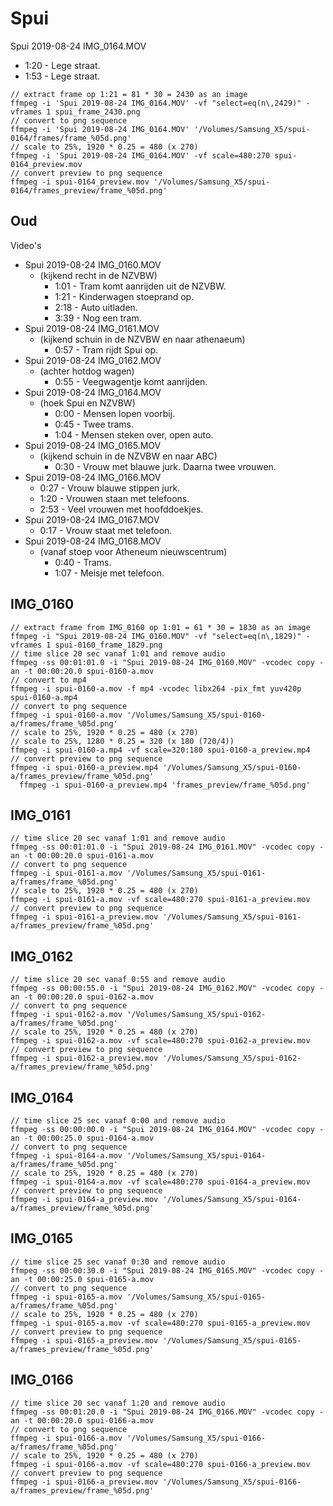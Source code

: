 # Spui

Spui 2019-08-24 IMG_0164.MOV

* 1:20 - Lege straat.
* 1:53 - Lege straat.

```
// extract frame op 1:21 = 81 * 30 = 2430 as an image
ffmpeg -i 'Spui 2019-08-24 IMG_0164.MOV' -vf "select=eq(n\,2429)" -vframes 1 spui_frame_2430.png
// convert to png sequence
ffmpeg -i 'Spui 2019-08-24 IMG_0164.MOV' '/Volumes/Samsung_X5/spui-0164/frames/frame_%05d.png'
// scale to 25%, 1920 * 0.25 = 480 (x 270)
ffmpeg -i 'Spui 2019-08-24 IMG_0164.MOV' -vf scale=480:270 spui-0164_preview.mov
// convert preview to png sequence
ffmpeg -i spui-0164_preview.mov '/Volumes/Samsung_X5/spui-0164/frames_preview/frame_%05d.png'
```


## Oud

Video's

* Spui 2019-08-24 IMG_0160.MOV
  * (kijkend recht in de NZVBW)
    * 1:01 - Tram komt aanrijden uit de NZVBW.
    * 1:21 - Kinderwagen stoeprand op.
    * 2:18 - Auto uitladen.
    * 3:39 - Nog een tram.
* Spui 2019-08-24 IMG_0161.MOV
  * (kijkend schuin in de NZVBW en naar athenaeum)
    * 0:57 - Tram rijdt Spui op.
* Spui 2019-08-24 IMG_0162.MOV
  * (achter hotdog wagen)
    * 0:55 - Veegwagentje komt aanrijden.
* Spui 2019-08-24 IMG_0164.MOV
  * (hoek Spui en NZVBW)
    * 0:00 - Mensen lopen voorbij.
    * 0:45 - Twee trams.
    * 1:04 - Mensen steken over, open auto.
* Spui 2019-08-24 IMG_0165.MOV
  * (kijkend schuin in de NZVBW en naar ABC)
    * 0:30 - Vrouw met blauwe jurk. Daarna twee vrouwen.
* Spui 2019-08-24 IMG_0166.MOV
    * 0:27 - Vrouw blauwe stippen jurk.
    * 1:20 - Vrouwen staan met telefoons.
    * 2:53 - Veel vrouwen met hoofddoekjes.
* Spui 2019-08-24 IMG_0167.MOV
  * 0:17 - Vrouw staat met telefoon.
* Spui 2019-08-24 IMG_0168.MOV 
  * (vanaf stoep voor Atheneum nieuwscentrum)
    * 0:40 - Trams.
    * 1:07 - Meisje met telefoon.

## IMG_0160

```
// extract frame from IMG_0160 op 1:01 = 61 * 30 = 1830 as an image
ffmpeg -i "Spui 2019-08-24 IMG_0160.MOV" -vf "select=eq(n\,1829)" -vframes 1 spui-0160_frame_1829.png
// time slice 20 sec vanaf 1:01 and remove audio
ffmpeg -ss 00:01:01.0 -i "Spui 2019-08-24 IMG_0160.MOV" -vcodec copy -an -t 00:00:20.0 spui-0160-a.mov
// convert to mp4
ffmpeg -i spui-0160-a.mov -f mp4 -vcodec libx264 -pix_fmt yuv420p spui-0160-a.mp4
// convert to png sequence
ffmpeg -i spui-0160-a.mov '/Volumes/Samsung_X5/spui-0160-a/frames/frame_%05d.png'
// scale to 25%, 1920 * 0.25 = 480 (x 270)
// scale to 25%, 1280 * 0.25 = 320 (x 180 (720/4))
ffmpeg -i spui-0160-a.mp4 -vf scale=320:180 spui-0160-a_preview.mp4
// convert preview to png sequence
ffmpeg -i spui-0160-a_preview.mp4 '/Volumes/Samsung_X5/spui-0160-a/frames_preview/frame_%05d.png'
  ffmpeg -i spui-0160-a_preview.mp4 'frames_preview/frame_%05d.png'
```

## IMG_0161

```
// time slice 20 sec vanaf 1:01 and remove audio
ffmpeg -ss 00:01:01.0 -i "Spui 2019-08-24 IMG_0161.MOV" -vcodec copy -an -t 00:00:20.0 spui-0161-a.mov
// convert to png sequence
ffmpeg -i spui-0161-a.mov '/Volumes/Samsung_X5/spui-0161-a/frames/frame_%05d.png'
// scale to 25%, 1920 * 0.25 = 480 (x 270)
ffmpeg -i spui-0161-a.mov -vf scale=480:270 spui-0161-a_preview.mov
// convert preview to png sequence
ffmpeg -i spui-0161-a_preview.mov '/Volumes/Samsung_X5/spui-0161-a/frames_preview/frame_%05d.png'
```

## IMG_0162

```
// time slice 20 sec vanaf 0:55 and remove audio
ffmpeg -ss 00:00:55.0 -i "Spui 2019-08-24 IMG_0162.MOV" -vcodec copy -an -t 00:00:20.0 spui-0162-a.mov
// convert to png sequence
ffmpeg -i spui-0162-a.mov '/Volumes/Samsung_X5/spui-0162-a/frames/frame_%05d.png'
// scale to 25%, 1920 * 0.25 = 480 (x 270)
ffmpeg -i spui-0162-a.mov -vf scale=480:270 spui-0162-a_preview.mov
// convert preview to png sequence
ffmpeg -i spui-0162-a_preview.mov '/Volumes/Samsung_X5/spui-0162-a/frames_preview/frame_%05d.png'
```

## IMG_0164

```
// time slice 25 sec vanaf 0:00 and remove audio
ffmpeg -ss 00:00:00.0 -i "Spui 2019-08-24 IMG_0164.MOV" -vcodec copy -an -t 00:00:25.0 spui-0164-a.mov
// convert to png sequence
ffmpeg -i spui-0164-a.mov '/Volumes/Samsung_X5/spui-0164-a/frames/frame_%05d.png'
// scale to 25%, 1920 * 0.25 = 480 (x 270)
ffmpeg -i spui-0164-a.mov -vf scale=480:270 spui-0164-a_preview.mov
// convert preview to png sequence
ffmpeg -i spui-0164-a_preview.mov '/Volumes/Samsung_X5/spui-0164-a/frames_preview/frame_%05d.png'
```

## IMG_0165

```
// time slice 25 sec vanaf 0:30 and remove audio
ffmpeg -ss 00:00:30.0 -i "Spui 2019-08-24 IMG_0165.MOV" -vcodec copy -an -t 00:00:25.0 spui-0165-a.mov
// convert to png sequence
ffmpeg -i spui-0165-a.mov '/Volumes/Samsung_X5/spui-0165-a/frames/frame_%05d.png'
// scale to 25%, 1920 * 0.25 = 480 (x 270)
ffmpeg -i spui-0165-a.mov -vf scale=480:270 spui-0165-a_preview.mov
// convert preview to png sequence
ffmpeg -i spui-0165-a_preview.mov '/Volumes/Samsung_X5/spui-0165-a/frames_preview/frame_%05d.png'
```

## IMG_0166

```
// time slice 20 sec vanaf 1:20 and remove audio
ffmpeg -ss 00:01:20.0 -i "Spui 2019-08-24 IMG_0166.MOV" -vcodec copy -an -t 00:00:20.0 spui-0166-a.mov
// convert to png sequence
ffmpeg -i spui-0166-a.mov '/Volumes/Samsung_X5/spui-0166-a/frames/frame_%05d.png'
// scale to 25%, 1920 * 0.25 = 480 (x 270)
ffmpeg -i spui-0166-a.mov -vf scale=480:270 spui-0166-a_preview.mov
// convert preview to png sequence
ffmpeg -i spui-0166-a_preview.mov '/Volumes/Samsung_X5/spui-0166-a/frames_preview/frame_%05d.png'
```
